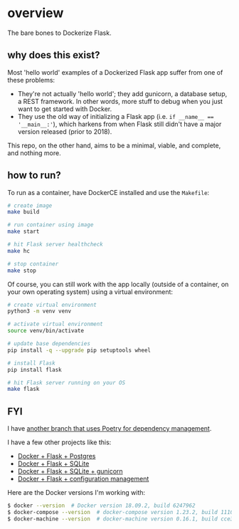 # overview

The bare bones to Dockerize Flask.

## why does this exist?

Most 'hello world' examples of a Dockerized Flask app suffer from one of these problems:

* They're not actually 'hello world'; they add gunicorn, a database setup, a REST framework. In other words, more stuff to debug when you just want to get started with Docker.
* They use the old way of initializing a Flask app (i.e. `if __name__ == '__main__:'`), which harkens from when Flask still didn't have a major version released (prior to 2018).

This repo, on the other hand, aims to be a minimal, viable, and complete, and nothing more.

## how to run?

To run as a container, have DockerCE installed and use the `Makefile`:

```sh
# create image
make build

# run container using image
make start

# hit Flask server healthcheck
make hc

# stop container
make stop
```

Of course, you can still work with the app locally (outside of a container, on your own operating system) using a virtual environment:

```sh
# create virtual environment
python3 -m venv venv

# activate virtual environment
source venv/bin/activate

# update base dependencies
pip install -q --upgrade pip setuptools wheel

# install Flask
pip install flask

# hit Flask server running on your OS
make flask
```

## FYI

I have [another branch that uses Poetry for dependency management](https://github.com/zachvalenta/docker-flask-skeleton/tree/poetry).

I have a few other projects like this:

* [Docker + Flask + Postgres](https://github.com/zachvalenta/docker-flask-postgres)
* [Docker + Flask + SQLite](https://github.com/zachvalenta/docker-flask-sqlite)
* [Docker + Flask + SQLite + gunicorn](https://github.com/zachvalenta/docker-flask-sqlite-gunicorn)
* [Docker + Flask + configuration management](https://github.com/zachvalenta/docker-flask-envs-secrets)

Here are the Docker versions I'm working with:

```sh
$ docker --version  # Docker version 18.09.2, build 6247962
$ docker-compose --version  # docker-compose version 1.23.2, build 1110ad01
$ docker-machine --version  # docker-machine version 0.16.1, build cce350d7
```
